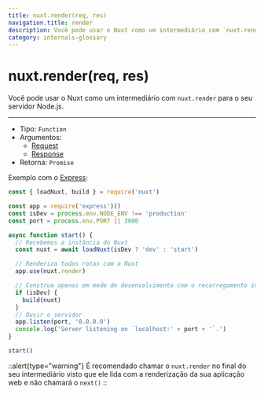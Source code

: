 ```yaml
---
title: nuxt.render(req, res)
navigation.title: render
description: Você pode usar o Nuxt como um intermediário com `nuxt.render` para o seu servidor Node.js.
category: internals-glossary
---
```

# nuxt.render(req, res)

Você pode usar o Nuxt como um intermediário com `nuxt.render` para o seu servidor Node.js.

---

- Tipo: `Function`
- Argumentos:
  - [Request](https://nodejs.org/api/http.html#http_class_http_incomingmessage)
  - [Response](https://nodejs.org/api/http.html#http_class_http_serverresponse)
- Retorna: `Promise`

Exemplo com o [Express](https://github.com/expressjs/express):

```js
const { loadNuxt, build } = require('nuxt')

const app = require('express')()
const isDev = process.env.NODE_ENV !== 'production'
const port = process.env.PORT || 3000

async function start() {
  // Recebemos a instância do Nuxt
  const nuxt = await loadNuxt(isDev ? 'dev' : 'start')

  // Renderiza todas rotas com o Nuxt
  app.use(nuxt.render)

  // Construa apenas em modo de desenvolvimento com o recarregamento instantâneo
  if (isDev) {
    build(nuxt)
  }
  // Ouvir o servidor
  app.listen(port, '0.0.0.0')
  console.log('Server listening on `localhost:' + port + '`.')
}

start()
```

::alert{type="warning"}
É recomendado chamar o `nuxt.render` no final do seu intermediário visto que ele lida com a renderização da sua aplicação web e não chamará o `next()`
::
